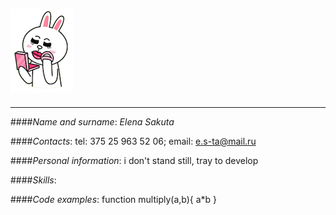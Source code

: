 ## ![ntrcn](cony.png)

---

####_Name and surname_:
_Elena Sakuta_

####_Contacts_:
tel: 375 25 963 52 06;
email: e.s-ta@mail.ru

####_Personal information_:
i don't stand still, tray to develop

####_Skills_:

####_Code examples_:
function multiply(a,b){
a\*b
}
